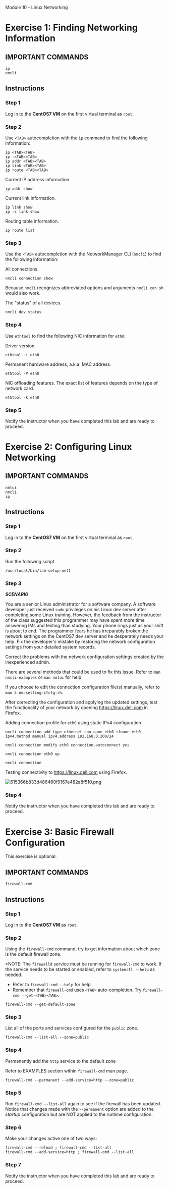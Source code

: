 Module 10 - Linux Networking


# Exercise 1: Finding Networking Information




## IMPORTANT COMMANDS


```console
ip
nmcli
```



## Instructions



### Step 1

Log in to the **CentOS7 VM** on the first virtual terminal as `root`.



### Step 2

Use `<TAB>` autocompletion with the `ip` command to find the following information:


```console
ip <TAB><TAB>
ip -<TAB>>TAB>
ip addr <TAB><TAB>
ip link <TAB><TAB>
ip route <TAB><TAB>
```


Current IP address information.


```console
ip addr show
```


Current link information.


```console
ip link show
ip -s link show
```


Routing table information.


```console
ip route list
```



### Step 3

Use the `<TAB>` autocompletion with the NetworkManager CLI (`nmcli`) to find the following information:


All connections.


```console
nmcli connection show
```

Because `nmcli` recognizes abbreviated options and arguments `nmcli con sh` would also work.


The "status" of all devices.


```console
nmcli dev status
```



### Step 4

Use `ethtool` to find the following NIC information for `eth0`:


Driver version.


```console 
ethtool -i eth0
```


Permanent hardware address, a.k.a. MAC address.


```console
ethtool -P eth0
```



NIC offloading features. The exact list of features depends on the type of network card.


```console
ethtool -k eth0
```




### Step 5

Notify the instructor when you have completed this lab and are ready to proceed.






# Exercise 2: Configuring Linux Networking




## IMPORTANT COMMANDS


```console
nmtui
nmcli
ip
```



## Instructions



### Step 1

Log in to the **CentOS7 VM** on the first virtual terminal as `root`.



### Step 2

Run the following script


```console
/usr/local/bin/lab-setup-net1
```



### Step 3

***SCENARIO***

You are a senior Linux administrator for a software company.  A software developer just received `sudo` privileges on his Linux dev server after completing some Linux training.  However, the feedback from the instructor of the class suggested this programmer may have spent more time answering IMs and texting than studying. Your phone rings just as your shift is about to end.  The programmer fears he has irreparably broken the network settings on the CentOS7 dev server and he desperately needs your help.  Fix the developer's mistake by restoring the network configuration settings from your detailed system records.


Correct the problems with the network configuration settings created by the inexperienced admin.

There are several methods that could be used to fix this issue. Refer to `man nmcli-examples` or `man nmtui` for help.

If you choose to edit the connection configuration file(s) manually, refer to `man 5 nm-setting-ifcfg-rh`.


After correcting the configuration and applying the updated settings, test the functionality of your network by opening https://linux.dell.com in Firefox. 



Adding connection profile for `eth0` using static IPv4 configuration.


```console
nmcli connection add type ethernet con-name eth0 ifname eth0 ipv4.method manual ipv4.address 192.168.0.200/24

nmcli connection modify eth0 connection.autoconnect yes

nmcli connection eth0 up

nmcli connection
```



Testing connectivity to https://linux.dell.com using Firefox.


![615366b833d486460f9167e482a8f510.png](../_resources/59ce94c07e3e4fb09225229aa835e2fb.png)





### Step 4

Notify the instructor when you have completed this lab and are ready to proceed.






# Exercise 3: Basic Firewall Configuration


This exercise is optional.



## IMPORTANT COMMANDS


```console
firewall-cmd
```



## Instructions




### Step 1

Log in to the **CentOS7 VM** as `root`.



### Step 2

Using the `firewall-cmd` command, try to get information about which zone is the default firewall zone.


*NOTE: The `firewalld` service must be running for `firewall-cmd` to work.  If the service needs to be started or enabled, refer to `systemctl --help` as needed.


* Refer to `firewall-cmd --help` for help.
* Remember that `firewall-cmd` uses `<TAB>` auto-completion. Try `firewall-cmd --get-<TAB><TAB>`.



```console
firewall-cmd --get-default-zone
```



### Step 3

List all of the ports and services configured for the `public` zone.


```console
firewall-cmd --list-all --zone=public
```



### Step 4

Permanently add the `http` service to the default zone


Refer to EXAMPLES section within `firewall-cmd` man page.


```console
firewall-cmd --permanent --add-service=http --zone=public
```




### Step 5


Run `firewall-cmd --list-all` again to see if the firewall has been updated.  Notice that changes made with the `--permanent` option are added to the *startup* configuration but are NOT applied to the runtime configuration.




### Step 6

Make your changes active one of two ways:


```console
firewall-cmd --reload ; firewall-cmd --list-all
firewall-cmd --add-service=http ; firewall-cmd --list-all
```



### Step 7

Notify the instructor when you have completed this lab and are ready to proceed.



